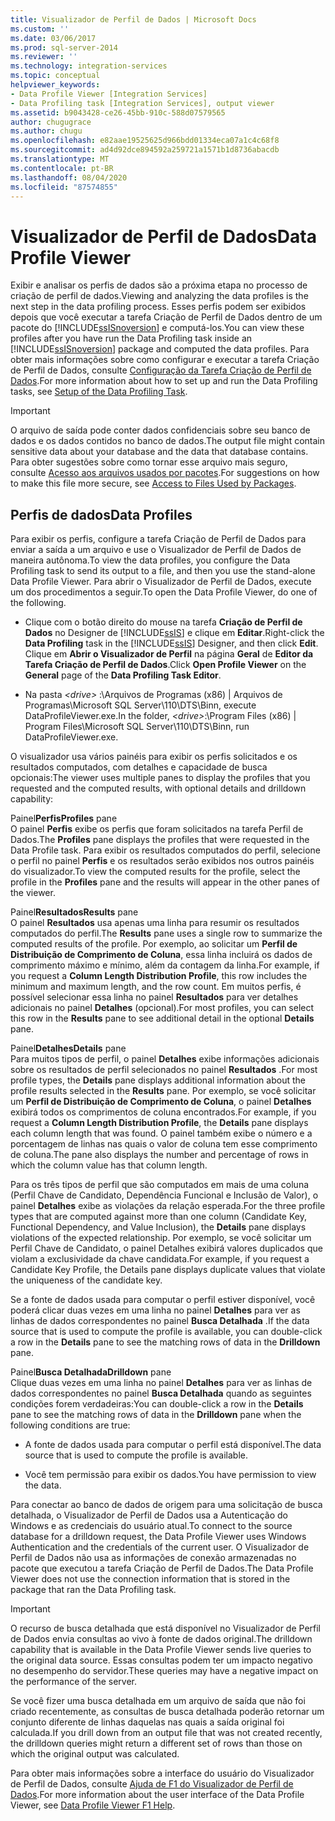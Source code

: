 ```yaml
---
title: Visualizador de Perfil de Dados | Microsoft Docs
ms.custom: ''
ms.date: 03/06/2017
ms.prod: sql-server-2014
ms.reviewer: ''
ms.technology: integration-services
ms.topic: conceptual
helpviewer_keywords:
- Data Profile Viewer [Integration Services]
- Data Profiling task [Integration Services], output viewer
ms.assetid: b9043428-ce26-45bb-910c-588d07579565
author: chugugrace
ms.author: chugu
ms.openlocfilehash: e82aae19525625d966bdd01334eca07a1c4c68f8
ms.sourcegitcommit: ad4d92dce894592a259721a1571b1d8736abacdb
ms.translationtype: MT
ms.contentlocale: pt-BR
ms.lasthandoff: 08/04/2020
ms.locfileid: "87574855"
---
```

# <a name="data-profile-viewer"></a><span data-ttu-id="8126d-102">Visualizador de Perfil de Dados</span><span class="sxs-lookup"><span data-stu-id="8126d-102">Data Profile Viewer</span></span>
  <span data-ttu-id="8126d-103">Exibir e analisar os perfis de dados são a próxima etapa no processo de criação de perfil de dados.</span><span class="sxs-lookup"><span data-stu-id="8126d-103">Viewing and analyzing the data profiles is the next step in the data profiling process.</span></span> <span data-ttu-id="8126d-104">Esses perfis podem ser exibidos depois que você executar a tarefa Criação de Perfil de Dados dentro de um pacote do [!INCLUDE[ssISnoversion](../../includes/ssisnoversion-md.md)] e computá-los.</span><span class="sxs-lookup"><span data-stu-id="8126d-104">You can view these profiles after you have run the Data Profiling task inside an [!INCLUDE[ssISnoversion](../../includes/ssisnoversion-md.md)] package and computed the data profiles.</span></span> <span data-ttu-id="8126d-105">Para obter mais informações sobre como configurar e executar a tarefa Criação de Perfil de Dados, consulte [Configuração da Tarefa Criação de Perfil de Dados](data-profiling-task.md).</span><span class="sxs-lookup"><span data-stu-id="8126d-105">For more information about how to set up and run the Data Profiling tasks, see [Setup of the Data Profiling Task](data-profiling-task.md).</span></span>  
  
> [!IMPORTANT]  
>  <span data-ttu-id="8126d-106">O arquivo de saída pode conter dados confidenciais sobre seu banco de dados e os dados contidos no banco de dados.</span><span class="sxs-lookup"><span data-stu-id="8126d-106">The output file might contain sensitive data about your database and the data that database contains.</span></span> <span data-ttu-id="8126d-107">Para obter sugestões sobre como tornar esse arquivo mais seguro, consulte [Acesso aos arquivos usados por pacotes](../access-to-files-used-by-packages.md).</span><span class="sxs-lookup"><span data-stu-id="8126d-107">For suggestions on how to make this file more secure, see [Access to Files Used by Packages](../access-to-files-used-by-packages.md).</span></span>  
  
## <a name="data-profiles"></a><span data-ttu-id="8126d-108">Perfis de dados</span><span class="sxs-lookup"><span data-stu-id="8126d-108">Data Profiles</span></span>  
 <span data-ttu-id="8126d-109">Para exibir os perfis, configure a tarefa Criação de Perfil de Dados para enviar a saída a um arquivo e use o Visualizador de Perfil de Dados de maneira autônoma.</span><span class="sxs-lookup"><span data-stu-id="8126d-109">To view the data profiles, you configure the Data Profiling task to send its output to a file, and then you use the stand-alone Data Profile Viewer.</span></span> <span data-ttu-id="8126d-110">Para abrir o Visualizador de Perfil de Dados, execute um dos procedimentos a seguir.</span><span class="sxs-lookup"><span data-stu-id="8126d-110">To open the Data Profile Viewer, do one of the following.</span></span>  
  
-   <span data-ttu-id="8126d-111">Clique com o botão direito do mouse na tarefa **Criação de Perfil de Dados** no Designer de [!INCLUDE[ssIS](../../includes/ssis-md.md)] e clique em **Editar**.</span><span class="sxs-lookup"><span data-stu-id="8126d-111">Right-click the **Data Profiling** task in the [!INCLUDE[ssIS](../../includes/ssis-md.md)] Designer, and then click **Edit**.</span></span> <span data-ttu-id="8126d-112">Clique em **Abrir o Visualizador de Perfil** na página **Geral** de **Editor da Tarefa Criação de Perfil de Dados**.</span><span class="sxs-lookup"><span data-stu-id="8126d-112">Click **Open Profile Viewer** on the **General** page of the **Data Profiling Task Editor**.</span></span>  
  
-   <span data-ttu-id="8126d-113">Na pasta *\<drive>* :\Arquivos de Programas (x86) | Arquivos de Programas\Microsoft SQL Server\110\DTS\Binn, execute DataProfileViewer.exe.</span><span class="sxs-lookup"><span data-stu-id="8126d-113">In the folder, *\<drive>*:\Program Files (x86) | Program Files\Microsoft SQL Server\110\DTS\Binn, run DataProfileViewer.exe.</span></span>  
  
 <span data-ttu-id="8126d-114">O visualizador usa vários painéis para exibir os perfis solicitados e os resultados computados, com detalhes e capacidade de busca opcionais:</span><span class="sxs-lookup"><span data-stu-id="8126d-114">The viewer uses multiple panes to display the profiles that you requested and the computed results, with optional details and drilldown capability:</span></span>  
  
 <span data-ttu-id="8126d-115">Painel**Perfis**</span><span class="sxs-lookup"><span data-stu-id="8126d-115">**Profiles** pane</span></span>  
 <span data-ttu-id="8126d-116">O painel **Perfis** exibe os perfis que foram solicitados na tarefa Perfil de Dados.</span><span class="sxs-lookup"><span data-stu-id="8126d-116">The **Profiles** pane displays the profiles that were requested in the Data Profile task.</span></span> <span data-ttu-id="8126d-117">Para exibir os resultados computados do perfil, selecione o perfil no painel **Perfis** e os resultados serão exibidos nos outros painéis do visualizador.</span><span class="sxs-lookup"><span data-stu-id="8126d-117">To view the computed results for the profile, select the profile in the **Profiles** pane and the results will appear in the other panes of the viewer.</span></span>  
  
 <span data-ttu-id="8126d-118">Painel**Resultados**</span><span class="sxs-lookup"><span data-stu-id="8126d-118">**Results** pane</span></span>  
 <span data-ttu-id="8126d-119">O painel **Resultados** usa apenas uma linha para resumir os resultados computados do perfil.</span><span class="sxs-lookup"><span data-stu-id="8126d-119">The **Results** pane uses a single row to summarize the computed results of the profile.</span></span> <span data-ttu-id="8126d-120">Por exemplo, ao solicitar um **Perfil de Distribuição de Comprimento de Coluna**, essa linha incluirá os dados de comprimento máximo e mínimo, além da contagem da linha.</span><span class="sxs-lookup"><span data-stu-id="8126d-120">For example, if you request a **Column Length Distribution Profile**, this row includes the minimum and maximum length, and the row count.</span></span> <span data-ttu-id="8126d-121">Em muitos perfis, é possível selecionar essa linha no painel **Resultados** para ver detalhes adicionais no painel **Detalhes** (opcional).</span><span class="sxs-lookup"><span data-stu-id="8126d-121">For most profiles, you can select this row in the **Results** pane to see additional detail in the optional **Details** pane.</span></span>  
  
 <span data-ttu-id="8126d-122">Painel**Detalhes**</span><span class="sxs-lookup"><span data-stu-id="8126d-122">**Details** pane</span></span>  
 <span data-ttu-id="8126d-123">Para muitos tipos de perfil, o painel **Detalhes** exibe informações adicionais sobre os resultados de perfil selecionados no painel **Resultados** .</span><span class="sxs-lookup"><span data-stu-id="8126d-123">For most profile types, the **Details** pane displays additional information about the profile results selected in the **Results** pane.</span></span> <span data-ttu-id="8126d-124">Por exemplo, se você solicitar um **Perfil de Distribuição de Comprimento de Coluna**, o painel **Detalhes** exibirá todos os comprimentos de coluna encontrados.</span><span class="sxs-lookup"><span data-stu-id="8126d-124">For example, if you request a **Column Length Distribution Profile**, the **Details** pane displays each column length that was found.</span></span> <span data-ttu-id="8126d-125">O painel também exibe o número e a porcentagem de linhas nas quais o valor de coluna tem esse comprimento de coluna.</span><span class="sxs-lookup"><span data-stu-id="8126d-125">The pane also displays the number and percentage of rows in which the column value has that column length.</span></span>  
  
 <span data-ttu-id="8126d-126">Para os três tipos de perfil que são computados em mais de uma coluna (Perfil Chave de Candidato, Dependência Funcional e Inclusão de Valor), o painel **Detalhes** exibe as violações da relação esperada.</span><span class="sxs-lookup"><span data-stu-id="8126d-126">For the three profile types that are computed against more than one column (Candidate Key, Functional Dependency, and Value Inclusion), the **Details** pane displays violations of the expected relationship.</span></span> <span data-ttu-id="8126d-127">Por exemplo, se você solicitar um Perfil Chave de Candidato, o painel Detalhes exibirá valores duplicados que violam a exclusividade da chave candidata.</span><span class="sxs-lookup"><span data-stu-id="8126d-127">For example, if you request a Candidate Key Profile, the Details pane displays duplicate values that violate the uniqueness of the candidate key.</span></span>  
  
 <span data-ttu-id="8126d-128">Se a fonte de dados usada para computar o perfil estiver disponível, você poderá clicar duas vezes em uma linha no painel **Detalhes** para ver as linhas de dados correspondentes no painel **Busca Detalhada** .</span><span class="sxs-lookup"><span data-stu-id="8126d-128">If the data source that is used to compute the profile is available, you can double-click a row in the **Details** pane to see the matching rows of data in the **Drilldown** pane.</span></span>  
  
 <span data-ttu-id="8126d-129">Painel**Busca Detalhada**</span><span class="sxs-lookup"><span data-stu-id="8126d-129">**Drilldown** pane</span></span>  
 <span data-ttu-id="8126d-130">Clique duas vezes em uma linha no painel **Detalhes** para ver as linhas de dados correspondentes no painel **Busca Detalhada** quando as seguintes condições forem verdadeiras:</span><span class="sxs-lookup"><span data-stu-id="8126d-130">You can double-click a row in the **Details** pane to see the matching rows of data in the **Drilldown** pane when the following conditions are true:</span></span>  
  
-   <span data-ttu-id="8126d-131">A fonte de dados usada para computar o perfil está disponível.</span><span class="sxs-lookup"><span data-stu-id="8126d-131">The data source that is used to compute the profile is available.</span></span>  
  
-   <span data-ttu-id="8126d-132">Você tem permissão para exibir os dados.</span><span class="sxs-lookup"><span data-stu-id="8126d-132">You have permission to view the data.</span></span>  
  
 <span data-ttu-id="8126d-133">Para conectar ao banco de dados de origem para uma solicitação de busca detalhada, o Visualizador de Perfil de Dados usa a Autenticação do Windows e as credenciais do usuário atual.</span><span class="sxs-lookup"><span data-stu-id="8126d-133">To connect to the source database for a drilldown request, the Data Profile Viewer uses Windows Authentication and the credentials of the current user.</span></span> <span data-ttu-id="8126d-134">O Visualizador de Perfil de Dados não usa as informações de conexão armazenadas no pacote que executou a tarefa Criação de Perfil de Dados.</span><span class="sxs-lookup"><span data-stu-id="8126d-134">The Data Profile Viewer does not use the connection information that is stored in the package that ran the Data Profiling task.</span></span>  
  
> [!IMPORTANT]  
>  <span data-ttu-id="8126d-135">O recurso de busca detalhada que está disponível no Visualizador de Perfil de Dados envia consultas ao vivo à fonte de dados original.</span><span class="sxs-lookup"><span data-stu-id="8126d-135">The drilldown capability that is available in the Data Profile Viewer sends live queries to the original data source.</span></span> <span data-ttu-id="8126d-136">Essas consultas podem ter um impacto negativo no desempenho do servidor.</span><span class="sxs-lookup"><span data-stu-id="8126d-136">These queries may have a negative impact on the performance of the server.</span></span>  
>   
>  <span data-ttu-id="8126d-137">Se você fizer uma busca detalhada em um arquivo de saída que não foi criado recentemente, as consultas de busca detalhada poderão retornar um conjunto diferente de linhas daquelas nas quais a saída original foi calculada.</span><span class="sxs-lookup"><span data-stu-id="8126d-137">If you drill down from an output file that was not created recently, the drilldown queries might return a different set of rows than those on which the original output was calculated.</span></span>  
  
 <span data-ttu-id="8126d-138">Para obter mais informações sobre a interface do usuário do Visualizador de Perfil de Dados, consulte [Ajuda de F1 do Visualizador de Perfil de Dados](../data-profile-viewer-f1-help.md).</span><span class="sxs-lookup"><span data-stu-id="8126d-138">For more information about the user interface of the Data Profile Viewer, see [Data Profile Viewer F1 Help](../data-profile-viewer-f1-help.md).</span></span>  
  
  
